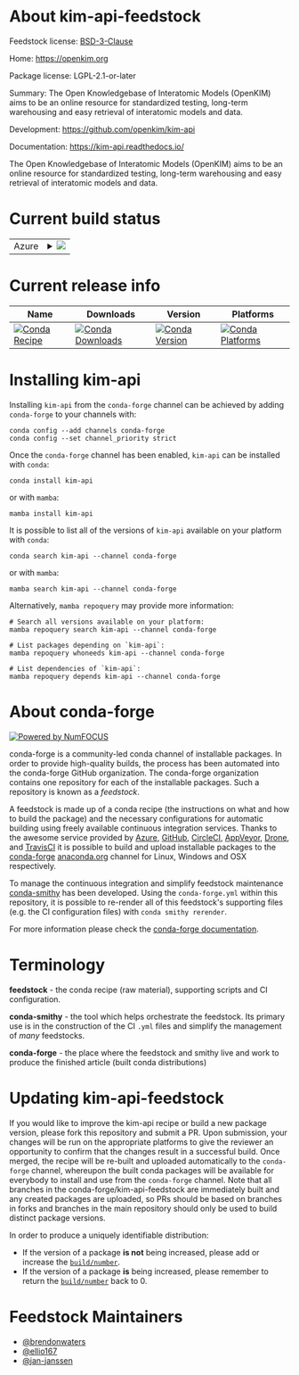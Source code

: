About kim-api-feedstock
=======================

Feedstock license: [BSD-3-Clause](https://github.com/conda-forge/kim-api-feedstock/blob/main/LICENSE.txt)

Home: https://openkim.org

Package license: LGPL-2.1-or-later

Summary: The Open Knowledgebase of Interatomic Models (OpenKIM) aims to be an online resource for standardized testing, long-term warehousing and easy retrieval of interatomic models and data. 

Development: https://github.com/openkim/kim-api

Documentation: https://kim-api.readthedocs.io/

The Open Knowledgebase of Interatomic Models (OpenKIM) aims to be an
online resource for standardized testing, long-term warehousing and
easy retrieval of interatomic models and data.


Current build status
====================


<table>
    
  <tr>
    <td>Azure</td>
    <td>
      <details>
        <summary>
          <a href="https://dev.azure.com/conda-forge/feedstock-builds/_build/latest?definitionId=8266&branchName=main">
            <img src="https://dev.azure.com/conda-forge/feedstock-builds/_apis/build/status/kim-api-feedstock?branchName=main">
          </a>
        </summary>
        <table>
          <thead><tr><th>Variant</th><th>Status</th></tr></thead>
          <tbody><tr>
              <td>linux_64</td>
              <td>
                <a href="https://dev.azure.com/conda-forge/feedstock-builds/_build/latest?definitionId=8266&branchName=main">
                  <img src="https://dev.azure.com/conda-forge/feedstock-builds/_apis/build/status/kim-api-feedstock?branchName=main&jobName=linux&configuration=linux%20linux_64_" alt="variant">
                </a>
              </td>
            </tr><tr>
              <td>linux_aarch64</td>
              <td>
                <a href="https://dev.azure.com/conda-forge/feedstock-builds/_build/latest?definitionId=8266&branchName=main">
                  <img src="https://dev.azure.com/conda-forge/feedstock-builds/_apis/build/status/kim-api-feedstock?branchName=main&jobName=linux&configuration=linux%20linux_aarch64_" alt="variant">
                </a>
              </td>
            </tr><tr>
              <td>linux_ppc64le</td>
              <td>
                <a href="https://dev.azure.com/conda-forge/feedstock-builds/_build/latest?definitionId=8266&branchName=main">
                  <img src="https://dev.azure.com/conda-forge/feedstock-builds/_apis/build/status/kim-api-feedstock?branchName=main&jobName=linux&configuration=linux%20linux_ppc64le_" alt="variant">
                </a>
              </td>
            </tr><tr>
              <td>osx_64</td>
              <td>
                <a href="https://dev.azure.com/conda-forge/feedstock-builds/_build/latest?definitionId=8266&branchName=main">
                  <img src="https://dev.azure.com/conda-forge/feedstock-builds/_apis/build/status/kim-api-feedstock?branchName=main&jobName=osx&configuration=osx%20osx_64_" alt="variant">
                </a>
              </td>
            </tr><tr>
              <td>osx_arm64</td>
              <td>
                <a href="https://dev.azure.com/conda-forge/feedstock-builds/_build/latest?definitionId=8266&branchName=main">
                  <img src="https://dev.azure.com/conda-forge/feedstock-builds/_apis/build/status/kim-api-feedstock?branchName=main&jobName=osx&configuration=osx%20osx_arm64_" alt="variant">
                </a>
              </td>
            </tr>
          </tbody>
        </table>
      </details>
    </td>
  </tr>
</table>

Current release info
====================

| Name | Downloads | Version | Platforms |
| --- | --- | --- | --- |
| [![Conda Recipe](https://img.shields.io/badge/recipe-kim--api-green.svg)](https://anaconda.org/conda-forge/kim-api) | [![Conda Downloads](https://img.shields.io/conda/dn/conda-forge/kim-api.svg)](https://anaconda.org/conda-forge/kim-api) | [![Conda Version](https://img.shields.io/conda/vn/conda-forge/kim-api.svg)](https://anaconda.org/conda-forge/kim-api) | [![Conda Platforms](https://img.shields.io/conda/pn/conda-forge/kim-api.svg)](https://anaconda.org/conda-forge/kim-api) |

Installing kim-api
==================

Installing `kim-api` from the `conda-forge` channel can be achieved by adding `conda-forge` to your channels with:

```
conda config --add channels conda-forge
conda config --set channel_priority strict
```

Once the `conda-forge` channel has been enabled, `kim-api` can be installed with `conda`:

```
conda install kim-api
```

or with `mamba`:

```
mamba install kim-api
```

It is possible to list all of the versions of `kim-api` available on your platform with `conda`:

```
conda search kim-api --channel conda-forge
```

or with `mamba`:

```
mamba search kim-api --channel conda-forge
```

Alternatively, `mamba repoquery` may provide more information:

```
# Search all versions available on your platform:
mamba repoquery search kim-api --channel conda-forge

# List packages depending on `kim-api`:
mamba repoquery whoneeds kim-api --channel conda-forge

# List dependencies of `kim-api`:
mamba repoquery depends kim-api --channel conda-forge
```


About conda-forge
=================

[![Powered by
NumFOCUS](https://img.shields.io/badge/powered%20by-NumFOCUS-orange.svg?style=flat&colorA=E1523D&colorB=007D8A)](https://numfocus.org)

conda-forge is a community-led conda channel of installable packages.
In order to provide high-quality builds, the process has been automated into the
conda-forge GitHub organization. The conda-forge organization contains one repository
for each of the installable packages. Such a repository is known as a *feedstock*.

A feedstock is made up of a conda recipe (the instructions on what and how to build
the package) and the necessary configurations for automatic building using freely
available continuous integration services. Thanks to the awesome service provided by
[Azure](https://azure.microsoft.com/en-us/services/devops/), [GitHub](https://github.com/),
[CircleCI](https://circleci.com/), [AppVeyor](https://www.appveyor.com/),
[Drone](https://cloud.drone.io/welcome), and [TravisCI](https://travis-ci.com/)
it is possible to build and upload installable packages to the
[conda-forge](https://anaconda.org/conda-forge) [anaconda.org](https://anaconda.org/)
channel for Linux, Windows and OSX respectively.

To manage the continuous integration and simplify feedstock maintenance
[conda-smithy](https://github.com/conda-forge/conda-smithy) has been developed.
Using the ``conda-forge.yml`` within this repository, it is possible to re-render all of
this feedstock's supporting files (e.g. the CI configuration files) with ``conda smithy rerender``.

For more information please check the [conda-forge documentation](https://conda-forge.org/docs/).

Terminology
===========

**feedstock** - the conda recipe (raw material), supporting scripts and CI configuration.

**conda-smithy** - the tool which helps orchestrate the feedstock.
                   Its primary use is in the construction of the CI ``.yml`` files
                   and simplify the management of *many* feedstocks.

**conda-forge** - the place where the feedstock and smithy live and work to
                  produce the finished article (built conda distributions)


Updating kim-api-feedstock
==========================

If you would like to improve the kim-api recipe or build a new
package version, please fork this repository and submit a PR. Upon submission,
your changes will be run on the appropriate platforms to give the reviewer an
opportunity to confirm that the changes result in a successful build. Once
merged, the recipe will be re-built and uploaded automatically to the
`conda-forge` channel, whereupon the built conda packages will be available for
everybody to install and use from the `conda-forge` channel.
Note that all branches in the conda-forge/kim-api-feedstock are
immediately built and any created packages are uploaded, so PRs should be based
on branches in forks and branches in the main repository should only be used to
build distinct package versions.

In order to produce a uniquely identifiable distribution:
 * If the version of a package **is not** being increased, please add or increase
   the [``build/number``](https://docs.conda.io/projects/conda-build/en/latest/resources/define-metadata.html#build-number-and-string).
 * If the version of a package **is** being increased, please remember to return
   the [``build/number``](https://docs.conda.io/projects/conda-build/en/latest/resources/define-metadata.html#build-number-and-string)
   back to 0.

Feedstock Maintainers
=====================

* [@brendonwaters](https://github.com/brendonwaters/)
* [@ellio167](https://github.com/ellio167/)
* [@jan-janssen](https://github.com/jan-janssen/)

